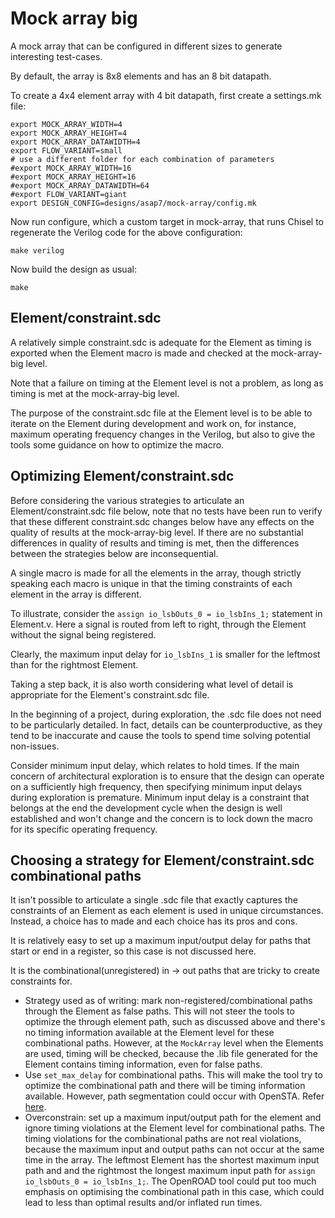 Mock array big
==============

A mock array that can be configured in different sizes to generate
interesting test-cases.

By default, the array is 8x8 elements and has an 8 bit datapath.

To create a 4x4 element array with 4 bit datapath, first create a settings.mk file:

```
export MOCK_ARRAY_WIDTH=4
export MOCK_ARRAY_HEIGHT=4
export MOCK_ARRAY_DATAWIDTH=4
export FLOW_VARIANT=small
# use a different folder for each combination of parameters
#export MOCK_ARRAY_WIDTH=16
#export MOCK_ARRAY_HEIGHT=16
#export MOCK_ARRAY_DATAWIDTH=64
#export FLOW_VARIANT=giant
export DESIGN_CONFIG=designs/asap7/mock-array/config.mk
```

Now run configure, which a custom target in mock-array, that runs Chisel to
regenerate the Verilog code for the above configuration:

```
make verilog
```

Now build the design as usual:

```
make
```

Element/constraint.sdc
----------------------

A relatively simple constraint.sdc is adequate for the Element as
timing is exported when the Element macro is made and checked at the
mock-array-big level.

Note that a failure on timing at the Element level is
not a problem, as long as timing is met at the mock-array-big level.

The purpose of the constraint.sdc file at the Element level is to
be able to iterate on the Element during development and work on,
for instance, maximum operating frequency changes in the Verilog,
but also to give the tools some guidance on how to optimize the
macro.

Optimizing Element/constraint.sdc
---------------------------------

Before considering the various strategies to articulate an Element/constraint.sdc
file below, note that no tests have been run to verify that these
different constraint.sdc changes below have any effects on the quality
of results at the mock-array-big level. If there are no substantial
differences in quality of results and timing is met, then the differences
between the strategies below are inconsequential.

A single macro is made for all the elements in the array, though strictly
speaking each macro is unique in that the timing constraints of each element
in the array is different.

To illustrate, consider the `assign io_lsbOuts_0 = io_lsbIns_1;` statement in Element.v.
Here a signal is routed from left to right, through the Element without the signal
being registered.

Clearly, the maximum input delay for `io_lsbIns_1` is
smaller for the leftmost than for the rightmost Element.

Taking a step back, it is also worth considering what level of detail is
appropriate for the Element's constraint.sdc file.

In the beginning of a project, during exploration, the .sdc file does not
need to be particularly detailed. In fact, details can be counterproductive,
as they tend to be inaccurate and cause the tools to spend time solving potential non-issues.

Consider minimum input delay, which relates to hold times. If the main concern
of architectural exploration is to ensure that the design can operate on a
sufficiently high frequency, then specifying minimum input delays during
exploration is premature. Minimum input delay is a constraint that belongs at
the end the development cycle when the design is well established and won't change
and the concern is to lock down the macro for its specific operating frequency.

Choosing a strategy for Element/constraint.sdc combinational paths
------------------------------------------------------------------

It isn't possible to articulate a single .sdc file that exactly captures the
constraints of an Element as each element is used in unique circumstances.
Instead, a choice has to made and each choice has its pros and cons.

It is relatively easy to set up a maximum input/output delay for paths
that start or end in a register, so this case is not discussed here.

It is the combinational(unregistered) in -> out
paths that are tricky to create constraints for.

- Strategy used as of writing: mark non-registered/combinational paths through
  the Element as false paths. This will not steer the tools to optimize the
  through element path, such as discussed above and there's no timing information
  available at the Element level for these combinational paths.
  However, at the `MockArray` level when the Elements are used, timing will
  be checked, because the .lib file generated for the Element contains timing
  information, even for false paths.
- Use `set_max_delay` for combinational paths. This will make the tool try
  to optimize the combinational path and there will be timing information available.
  However, path segmentation could occur with OpenSTA. Refer [here](https://docs.xilinx.com/r/2020.2-English/ug906-vivado-design-analysis/TIMING-13-Timing-Paths-Ignored-Due-to-Path-Segmentation).
- Overconstrain: set up a maximum input/output path for the element and ignore
  timing violations at the Element level for combinational paths.
  The timing violations for the combinational paths are not real violations,
  because the maximum input and output paths can not occur at the same time
  in the array. The leftmost Element has the shortest maximum input path and
  and the rightmost the longest maximum input path for
  `assign io_lsbOuts_0 = io_lsbIns_1;`. The OpenROAD tool could put too much
  emphasis on optimising the combinational path in this case, which could
  lead to less than optimal results and/or inflated run times.
